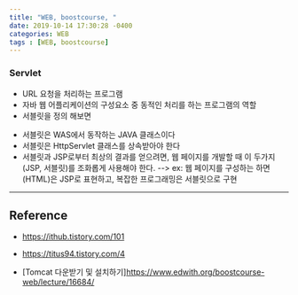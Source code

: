 ```yaml
---
title: "WEB, boostcourse, "
date: 2019-10-14 17:30:28 -0400
categories: WEB
tags : [WEB, boostcourse]
---
```

### Servlet
- URL 요청을 처리하는 프로그램
- 자바 웹 어플리케이션의 구성요소 중 동적인 처리를 하는 프로그램의 역할
- 서블릿을 정의 해보면
+ 서블릿은 WAS에서 동작하는 JAVA 클래스이다
+ 서블릿은 HttpServlet 클래스를 상속받아야 한다
+ 서블릿과 JSP로부터 최상의 결과를 얻으려면, 웹 페이지를 개발할 때 이 두가지(JSP, 서블릿)를 조화롭게 사용해야 한다.
--> ex: 웹 페이지를 구성하는 하면(HTML)은 JSP로 표현하고, 복잡한 프로그래밍은 서블릿으로 구현


---
## Reference
- <https://ithub.tistory.com/101>
- <https://titus94.tistory.com/4>

- [Tomcat 다운받기 및 설치하기]<https://www.edwith.org/boostcourse-web/lecture/16684/>
